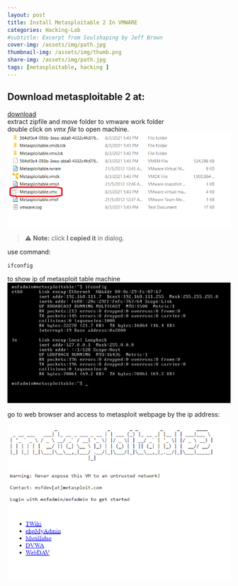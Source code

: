 ```yaml
---
layout: post
title: Install Metasploitable 2 In VMWARE
categories: Hacking-Lab
#subtitle: Excerpt from Soulshaping by Jeff Brown
cover-img: /assets/img/path.jpg
thumbnail-img: /assets/img/thumb.png
share-img: /assets/img/path.jpg
tags: [metasploitable, hacking ]
---
```

## Download metasploitable 2 at:  
[download](https://drive.google.com/file/d/1rAuH6931rUig9rhYUR6sEWrvguZOtWok/view)  
extract zipfile and move folder to vmware work folder  
double click on *vmx file* to open machine.    
![](/assets/img/Install-Metasploitable-VMWare/vmx-file.png)  
>:warning: **Note:** click **I copied it** in dialog.    

use command:  
```
ifconfig
```
to show ip of metasploit table machine  
![](/assets/img/Install-Metasploitable-VMWare/show-ip.png) 

go to web browser and access to metasploit webpage by the ip address:  

![](/assets/img/Install-Metasploitable-VMWare/webpage.png)

